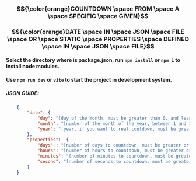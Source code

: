 ### $${\color{orange}COUNTDOWN \space FROM \space A \space SPECIFIC \space GIVEN}$$
### $${\color{orange}DATE \space IN \space JSON \space FILE \space OR \space STATIC \space PROPERTIES \space DEFINED \space IN \space JSON \space FILE}$$

#### Select the directory where is package.json, run `npm install` or `npm i` to install node modules.

#### Use ``npm run dev`` or ``vite`` to start the project in development system.

##### **JSON GUIDE**:
```json
    {
        "date": {
            "day": "[day of the month, must be greater than 0, and less than the maximum of the month]",
            "month": "[number of the month of the year, between 1 and 12]",
            "year": "[year, if you want to real coutdown, must be greater than the current year(or equals if month or day is greater)]"
        },
        "properties":  {
            "days" : "[number of days to countdown, must be greater or equals to 0]",
            "hours": "[number of hours to countdown, must be greater or equals to 0]",
            "minutes": "[number of minutes to countdown, must be greater or equals to 0]",
            "second": "[number of seconds to countdown, must be greater or equals to 0]"
        }
    }
```
